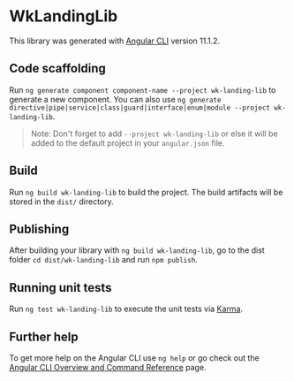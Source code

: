 # WkLandingLib

This library was generated with [Angular CLI](https://github.com/angular/angular-cli) version 11.1.2.

## Code scaffolding

Run `ng generate component component-name --project wk-landing-lib` to generate a new component. You can also use `ng generate directive|pipe|service|class|guard|interface|enum|module --project wk-landing-lib`.
> Note: Don't forget to add `--project wk-landing-lib` or else it will be added to the default project in your `angular.json` file. 

## Build

Run `ng build wk-landing-lib` to build the project. The build artifacts will be stored in the `dist/` directory.

## Publishing

After building your library with `ng build wk-landing-lib`, go to the dist folder `cd dist/wk-landing-lib` and run `npm publish`.

## Running unit tests

Run `ng test wk-landing-lib` to execute the unit tests via [Karma](https://karma-runner.github.io).

## Further help

To get more help on the Angular CLI use `ng help` or go check out the [Angular CLI Overview and Command Reference](https://angular.io/cli) page.
